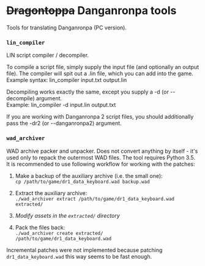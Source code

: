 <s>Dragontoppa</s> Danganronpa tools
====================================

Tools for translating Danganronpa (PC version).

### `lin_compiler`

LIN script compiler / decompiler.

To compile a script file, simply supply the input file (and optionally an output file).
The compiler will spit out a .lin file, which you can add into the game.  
Example syntax: lin_compiler input.txt output.lin

Decompiling works exactly the same, except you supply a -d (or --decompile) argument.  
Example: lin_compiler -d input.lin output.txt

If you are working with Danganronpa 2 script files, you should additionally pass the -dr2 (or --danganronpa2) argument.

### `wad_archiver`

WAD archive packer and unpacker. Does not convert anything by itself - it's
used only to repack the outermost WAD files. The tool requires Python 3.5. It
is recommended to use following workflow for working with the patches:

1. Make a backup of the auxiliary archive (i.e. the small one):  
   `cp /path/to/game/dr1_data_keyboard.wad backup.wad`

2. Extract the auxiliary archive:  
   `./wad_archiver extract /path/to/game/dr1_data_keyboard.wad extracted/`

3. *Modify assets in the `extracted/` directory*

4. Pack the files back:  
   `./wad_archiver create extracted/ /path/to/game/dr1_data_keyboard.wad`

Incremental patches were not implemented because patching
`dr1_data_keyboard.wad` this way seems to be fast enough.
